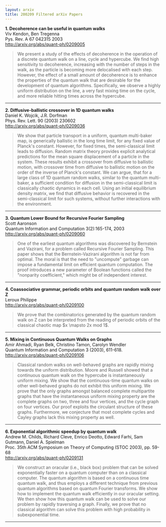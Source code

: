 ```yaml
---
layout: arxiv
title: 200209 Filtered arXiv Papers
---
```


**1.    Decoherence can be useful in quantum walks**  
Viv Kendon, Ben Tregenna  
Pys. Rev. A 67 042315 2003  
http://arxiv.org/abs/quant-ph/0209005  
<blockquote>
<p>
We present a study of the effects of decoherence in the operation of a discrete quantum walk on a line, cycle and hypercube. We find high sensitivity to decoherence, increasing with the number of steps in the walk, as the particle is becoming more delocalised with each step. However, the effect of a small amount of decoherence is to enhance the properties of the quantum walk that are desirable for the development of quantum algorithms. Specifically, we observe a highly uniform distribution on the line, a very fast mixing time on the cycle, and more reliable hitting times across the hypercube.
</p>
</blockquote>

------

**2.    Diffusive-ballistic crossover in 1D quantum walks**  
Daniel K. Wojcik, J.R. Dorfman  
Phys. Rev. Lett. 90 (2003) 230602  
http://arxiv.org/abs/quant-ph/0209036  
<blockquote>
<p>
We show that particle transport in a uniform, quantum multi-baker map, is generically ballistic in the long time limit, for any fixed value of Planck's constant. However, for fixed times, the semi-classical limit leads to diffusion. Random matrix theory provides explicit analytical predictions for the mean square displacement of a particle in the system. These results exhibit a crossover from diffusive to ballistic motion, with crossover time from diffusive to ballistic motion on the order of the inverse of Planck's constant. We can argue, that for a large class of 1D quantum random walks, similar to the quantum multi-baker, a sufficient condition for diffusion in the semi-classical limit is classically chaotic dynamics in each cell. Using an initial equilibrium density matrix, we find that diffusive behavior is recovered in the semi-classical limit for such systems, without further interactions with the environment.
</p>
</blockquote>

------

**3.    Quantum Lower Bound for Recursive Fourier Sampling**  
Scott Aaronson  
Quantum Information and Computation 3(2):165-174, 2003  
http://arxiv.org/abs/quant-ph/0209060  
<blockquote>
<p>
One of the earliest quantum algorithms was discovered by Bernstein and Vazirani, for a problem called Recursive Fourier Sampling. This paper shows that the Bernstein-Vazirani algorithm is not far from optimal. The moral is that the need to "uncompute" garbage can impose a fundamental limit on efficient quantum computation. The proof introduces a new parameter of Boolean functions called the "nonparity coefficient," which might be of independent interest.
</p>
</blockquote>

------

**4.    Coassociative grammar, periodic orbits and quantum random walk over Z**  
Leroux Philippe  
http://arxiv.org/abs/quant-ph/0209100  
<blockquote>
<p>
We prove that the combinatorics generated by the quantum random walk on Z can be interpreted from the reading of periodic orbits of the classical chaotic map $x \mapsto 2x mod 1$.
</p>
</blockquote>

------

**5.    Mixing in Continuous Quantum Walks on Graphs**  
Amir Ahmadi, Ryan Belk, Christino Tamon, Carolyn Wendler  
Quantum Information and Computation 3 (2003), 611-618.  
http://arxiv.org/abs/quant-ph/0209106  
<blockquote>
<p>
Classical random walks on well-behaved graphs are rapidly mixing towards the uniform distribution. Moore and Russell showed that a continuous quantum walk on the hypercube is instantaneously uniform mixing. We show that the continuous-time quantum walks on other well-behaved graphs do not exhibit this uniform mixing. We prove that the only graphs amongst balanced complete multipartite graphs that have the instantaneous uniform mixing property are the complete graphs on two, three and four vertices, and the cycle graph on four vertices. Our proof exploits the circulant structure of these graphs. Furthermore, we conjecture that most complete cycles and Cayley graphs lack this mixing property as well.
</p>
</blockquote>

------

**6.    Exponential algorithmic speedup by quantum walk**  
Andrew M. Childs, Richard Cleve, Enrico Deotto, Edward Farhi, Sam Gutmann, Daniel A. Spielman  
Proc. 35th ACM Symposium on Theory of Computing (STOC 2003), pp. 59-68  
http://arxiv.org/abs/quant-ph/0209131  
<blockquote>
<p>
We construct an oracular (i.e., black box) problem that can be solved exponentially faster on a quantum computer than on a classical computer. The quantum algorithm is based on a continuous time quantum walk, and thus employs a different technique from previous quantum algorithms based on quantum Fourier transforms. We show how to implement the quantum walk efficiently in our oracular setting. We then show how this quantum walk can be used to solve our problem by rapidly traversing a graph. Finally, we prove that no classical algorithm can solve this problem with high probability in subexponential time.
</p>
</blockquote>

------

